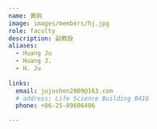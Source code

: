 ```yaml
---
name: 黄驹
image: images/members/hj.jpg
role: faculty
description: 副教授
aliases:
  - Huang Ju
  - Huang J.
  - H. Ju
  
links:
  email: jujushen2009@163.com
  # address: Life Science Building B416
  phone: +86-25-89686406

---
```

